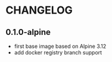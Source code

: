 # CHANGELOG

## 0.1.0-alpine

- first base image based on Alpine 3.12
- add docker registry branch support
